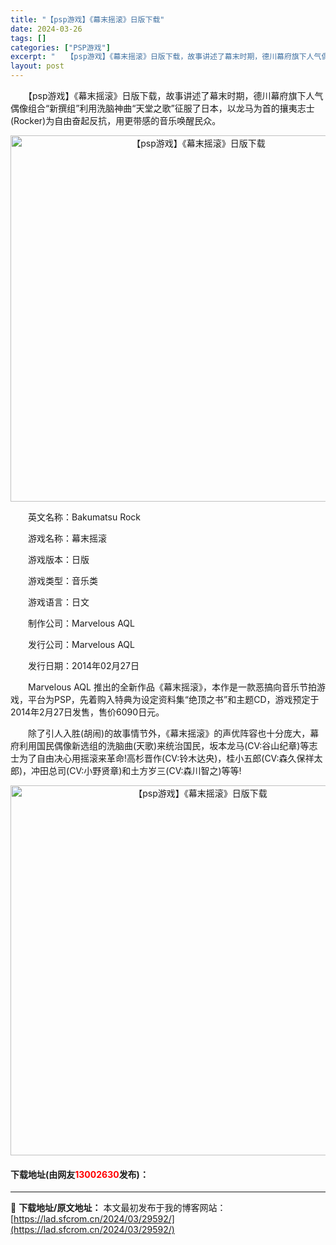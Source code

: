 ```yaml
---
title: "【psp游戏】《幕末摇滚》日版下载"
date: 2024-03-26
tags: []
categories: ["PSP游戏"]
excerpt: "　　【psp游戏】《幕末摇滚》日版下载，故事讲述了幕末时期，德川幕府旗下人气偶像组合&ldquo;新撰组&rdquo;利用洗脑神曲&ldquo;天堂之歌&rdquo;征服了日本，以龙马为首的攘夷志士(Rocker)为自由奋起反抗，用更带感的音乐唤醒民众。 　　英文名称：Bakumatsu Rock &hellip;"
layout: post
---
```


 <p>　　【psp游戏】《幕末摇滚》日版下载，故事讲述了幕末时期，德川幕府旗下人气偶像组合&ldquo;新撰组&rdquo;利用洗脑神曲&ldquo;天堂之歌&rdquo;征服了日本，以龙马为首的攘夷志士(Rocker)为自由奋起反抗，用更带感的音乐唤醒民众。</p> <p align="center"><img align="" border="0" src="https://lad.sfcrom.cn/wp-content/uploads/2024/03/20240325_660202a478fc2.png" width="586" alt="【psp游戏】《幕末摇滚》日版下载" /></p> <p>　　英文名称：Bakumatsu Rock</p> <p>　　游戏名称：幕末摇滚</p> <p>　　游戏版本：日版</p> <p>　　游戏类型：音乐类</p> <p>　　游戏语言：日文</p> <p>　　制作公司：Marvelous AQL</p> <p>　　发行公司：Marvelous AQL</p> <p>　　发行日期：2014年02月27日</p> <p>　　Marvelous AQL 推出的全新作品《幕末摇滚》，本作是一款恶搞向音乐节拍游戏，平台为PSP，先着购入特典为设定资料集&ldquo;绝顶之书&rdquo;和主题CD，游戏预定于2014年2月27日发售，售价6090日元。</p> <p>　　除了引人入胜(胡闹)的故事情节外，《幕末摇滚》的声优阵容也十分庞大，幕府利用国民偶像新选组的洗脑曲(天歌)来统治国民，坂本龙马(CV:谷山纪章)等志士为了自由决心用摇滚来革命!高杉晋作(CV:铃木达央)，桂小五郎(CV:森久保祥太郎)，冲田总司(CV:小野贤章)和土方岁三(CV:森川智之)等等!</p> <p align="center"><img align="" border="0" src="https://lad.sfcrom.cn/wp-content/uploads/2024/03/20240325_660202a606dc4.png" width="592" alt="【psp游戏】《幕末摇滚》日版下载" /></p> <p><h4>下载地址(由网友<font color="red">13002630</font>发布)：</h4></p> 

---
📖 **下载地址/原文地址：** 本文最初发布于我的博客网站：[https://lad.sfcrom.cn/2024/03/29592/](https://lad.sfcrom.cn/2024/03/29592/)
